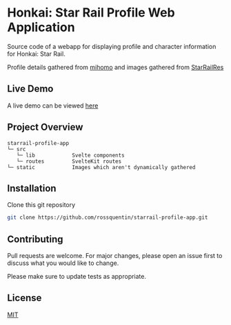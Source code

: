 # Honkai: Star Rail Profile Web Application

Source code of a webapp for displaying profile and character information for Honkai: Star Rail. 

Profile details gathered from [mihomo](https://api.mihomo.me/sr_info_parsed/) and images gathered from [StarRailRes](https://github.com/Mar-7th/StarRailRes)

## Live Demo

A live demo can be viewed [here](https://starrail-profile-app.vercel.app/600686831)

## Project Overview

```
starrail-profile-app
└─ src 
   └─ lib            Svelte components
   └─ routes         SvelteKit routes
└─ static            Images which aren't dynamically gathered
```

## Installation

Clone this git repository

```bash
git clone https://github.com/rossquentin/starrail-profile-app.git
```

## Contributing

Pull requests are welcome. For major changes, please open an issue first
to discuss what you would like to change.

Please make sure to update tests as appropriate.

## License

[MIT](https://choosealicense.com/licenses/mit/)
